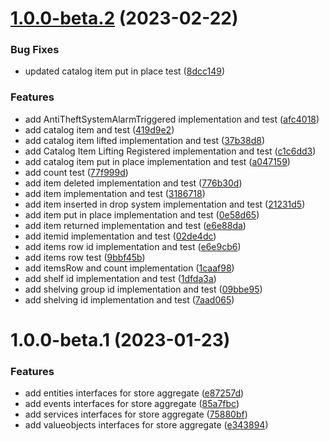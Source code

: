 # [1.0.0-beta.2](https://github.com/pervasive-cats/toys-store-stores/compare/v1.0.0-beta.1...v1.0.0-beta.2) (2023-02-22)


### Bug Fixes

* updated catalog item put in place test ([8dcc149](https://github.com/pervasive-cats/toys-store-stores/commit/8dcc14914ba5eb9aacf1765a34099989ca576eca))


### Features

* add AntiTheftSystemAlarmTriggered implementation and test ([afc4018](https://github.com/pervasive-cats/toys-store-stores/commit/afc4018d585141f096ba3e1b89a41f93f6d979f6))
* add catalog item and test ([419d9e2](https://github.com/pervasive-cats/toys-store-stores/commit/419d9e2b75d47ee1b7f8c1cdb139cdf4c8013012))
* add catalog item lifted implementation and test ([37b38d8](https://github.com/pervasive-cats/toys-store-stores/commit/37b38d823ab98ad64d847494583ff8c2addd7039))
* add Catalog Item Lifting Registered implementation and test ([c1c6dd3](https://github.com/pervasive-cats/toys-store-stores/commit/c1c6dd31d244ccbf791f03ffade7953e1f574d86))
* add catalog item put in place implementation and test ([a047159](https://github.com/pervasive-cats/toys-store-stores/commit/a0471594b7e46b36ae5bb428f4a234097cb1dafb))
* add count test ([77f999d](https://github.com/pervasive-cats/toys-store-stores/commit/77f999d2fb6b7efdadd6c612dec27a8501d30097))
* add item deleted implementation and test ([776b30d](https://github.com/pervasive-cats/toys-store-stores/commit/776b30dc5bbb9dc9984c42bc72b79db04bae8cb6))
* add item implementation and test ([3186718](https://github.com/pervasive-cats/toys-store-stores/commit/3186718aafcb0b5293caeeba27d3f3fb86853541))
* add item inserted in drop system implementation and test ([21231d5](https://github.com/pervasive-cats/toys-store-stores/commit/21231d5b1c0dd58b78a4efed532215fc60f00bb9))
* add item put in place implementation and test ([0e58d65](https://github.com/pervasive-cats/toys-store-stores/commit/0e58d6518940de9648870a82ed23aec01b4c8e15))
* add item returned implementation and test ([e6e88da](https://github.com/pervasive-cats/toys-store-stores/commit/e6e88daaac6500cf58727903cf7f1b36be4dd728))
* add itemid implementation and test ([02de4dc](https://github.com/pervasive-cats/toys-store-stores/commit/02de4dcad875608021b59039135a0b9a23050366))
* add items row id implementation and test ([e6e9cb6](https://github.com/pervasive-cats/toys-store-stores/commit/e6e9cb6920d5ebf09ea08af4854b6e6c8d417949))
* add items row test ([9bbf45b](https://github.com/pervasive-cats/toys-store-stores/commit/9bbf45bd7fdd08d9fbebe3e79dc0836086975001))
* add itemsRow and count  implementation ([1caaf98](https://github.com/pervasive-cats/toys-store-stores/commit/1caaf98c68bfe68310751e5354258953fd5e732e))
* add shelf id implementation and test ([1dfda3a](https://github.com/pervasive-cats/toys-store-stores/commit/1dfda3a8b6e88744bd68aa1e1db39358fbdd29ae))
* add shelving group id implementation and test ([09bbe95](https://github.com/pervasive-cats/toys-store-stores/commit/09bbe95e53548bb3e14ef55375141f5e455dad65))
* add shelving id implementation and test ([7aad065](https://github.com/pervasive-cats/toys-store-stores/commit/7aad065b55fd1dd04a7b6393a0fba927bc6128ca))

# 1.0.0-beta.1 (2023-01-23)


### Features

* add entities interfaces for store aggregate ([e87257d](https://github.com/pervasive-cats/toys-store-stores/commit/e87257db1e2299bf76f94827e366cda730a81ecd))
* add events interfaces for store aggregate ([85a7fbc](https://github.com/pervasive-cats/toys-store-stores/commit/85a7fbc55a3ce379d7bdb3e870cc79e0c67bf2cb))
* add services interfaces for store aggregate ([75880bf](https://github.com/pervasive-cats/toys-store-stores/commit/75880bf38d579bfd88df5935e7bc8d0f0df970cb))
* add valueobjects interfaces for store aggregate ([e343894](https://github.com/pervasive-cats/toys-store-stores/commit/e34389451134fc247d404f652a372a5bb6713ea4))
